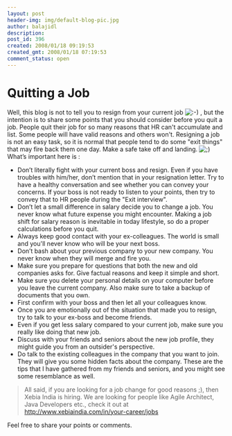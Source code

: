 ```yaml
---
layout: post
header-img: img/default-blog-pic.jpg
author: balajidl
description: 
post_id: 396
created: 2008/01/18 09:19:53
created_gmt: 2008/01/18 07:19:53
comment_status: open
---
```


# Quitting a Job

Well, this blog is not to tell you to resign from your current job ![:-\)][1] , but the intention is to share some points that you should consider before you quit a job.  People quit their job for so many reasons that HR can't accumulate and list. Some people will have valid reasons and others won't. Resigning a job is not an easy task, so it is normal that people tend to do some "exit things" that may fire back them one day. Make a safe take off and landing. ![;\)][2] What’s important here is : 

  * Don’t literally fight with your current boss and resign. Even if you have troubles with him/her, don’t mention that in your resignation letter. Try to have a healthy conversation and see whether you can convey your concerns. If your boss is not ready to listen to your points, then try to convey that to HR people during the "Exit interview". 
  * Don’t let a small difference in salary decide you to change a job. You never know what future expense you might encounter. Making a job shift for salary reason is inevitable in today lifestyle, so do a proper calculations before you quit. 
  * Always keep good contact with your ex-colleagues. The world is small and you'll never know who will be your next boss. 
  * Don’t bash about your previous company to your new company. You never know when they will merge and fire you. 
  * Make sure you prepare for questions that both the new and old companies asks for. Give factual reasons and keep it simple and short. 
  * Make sure you delete your personal details on your computer before you leave the current company. Also make sure to take a backup of documents that you own. 
  * First confirm with your boss and then let all your colleagues know. 
  * Once you are emotionally out of the situation that made you to resign, try to talk to your ex-boss and become friends. 
  * Even if you get less salary compared to your current job, make sure you really like doing that new job. 
  * Discuss with your friends and seniors about the new job profile, they might guide you from an outsider's perspective. 
  * Do talk to the existing colleagues in the company that you want to join. They will give you some hidden facts about the company. 
These are the tips that I have gathered from my friends and seniors, and you might see some resemblance as well. 

> All said, if you are looking for a job change for good reasons ;), then Xebia India is hiring. We are looking for people like Agile Architect, Java Developers etc., check it out at <http://www.xebiaindia.com/in/your-career/jobs>

Feel free to share your points or comments.

   [1]: http://blog.xebia.com/wp-includes/images/smilies/icon_smile.gif
   [2]: http://blog.xebia.com/wp-includes/images/smilies/icon_wink.gif